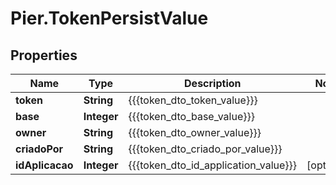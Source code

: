 # Pier.TokenPersistValue

## Properties
Name | Type | Description | Notes
------------ | ------------- | ------------- | -------------
**token** | **String** | {{{token_dto_token_value}}} | 
**base** | **Integer** | {{{token_dto_base_value}}} | 
**owner** | **String** | {{{token_dto_owner_value}}} | 
**criadoPor** | **String** | {{{token_dto_criado_por_value}}} | 
**idAplicacao** | **Integer** | {{{token_dto_id_application_value}}} | [optional] 


